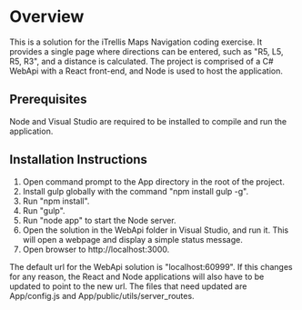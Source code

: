 # Overview
This is a solution for the iTrellis Maps Navigation coding exercise.  It provides a single page where directions can be entered, such as "R5, L5, R5, R3", and a distance is calculated.  The project is comprised of a C# WebApi with a React front-end, and Node is used to host the application.

## Prerequisites
Node and Visual Studio are required to be installed to compile and run the application.

## Installation Instructions
1. Open command prompt to the App directory in the root of the project.
2. Install gulp globally with the command "npm install gulp -g".
3. Run "npm install".
4. Run "gulp".  
5. Run "node app" to start the Node server.
6. Open the solution in the WebApi folder in Visual Studio, and run it.  This will open a webpage and display a simple status message.
7. Open browser to http://localhost:3000.

The default url for the WebApi solution is "localhost:60999".  If this changes for any reason, the React and Node applications will also have to be updated to point to the new url.  The files that need updated are App/config.js and App/public/utils/server_routes.
